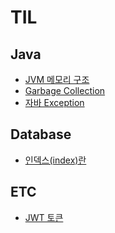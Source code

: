 # TIL

## Java
 - [JVM 메모리 구조](https://github.com/LiamKim-DaeYong/TIL/blob/master/java/JVM%20%EB%A9%94%EB%AA%A8%EB%A6%AC%20%EA%B5%AC%EC%A1%B0.md) 
 - [Garbage Collection](https://github.com/LiamKim-DaeYong/TIL/blob/master/java/Garbage%20Collection.md)
 - [자바 Exception](https://github.com/LiamKim-DaeYong/TIL/blob/master/java/Java%20Excpetion.md)

## Database
 - [인덱스(index)란](https://github.com/LiamKim-DaeYong/TIL/blob/master/database/%EC%9D%B8%EB%8D%B1%EC%8A%A4(index)%EB%9E%80.md)

## ETC
 - [JWT 토큰](https://github.com/LiamKim-DaeYong/TIL/blob/master/etc/JWT%20%ED%86%A0%ED%81%B0.md)
